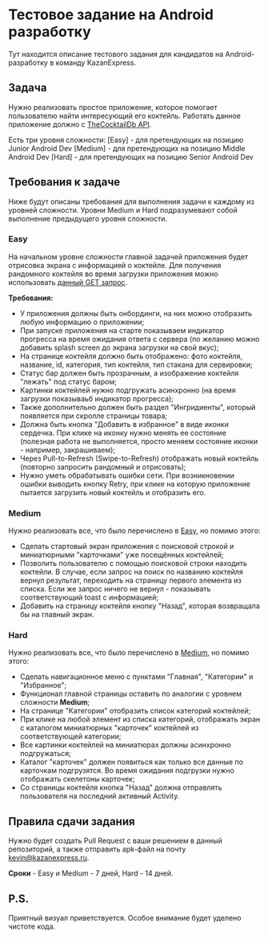 # Тестовое задание на Android разработку
Тут находится описание тестового задания для кандидатов на Android-разработку в команду KazanExpress.

## Задача

Нужно реализовать простое приложение, которое помогает пользователю найти интересующий его коктейль. 
Работать данное приложение должно с [TheCocktailDb API](https://www.thecocktaildb.com/api.php). 

Есть три уровня сложности:
[Easy] - для претендующих на позицию Junior Android Dev
[Medium] - для претендующих на позицию Middle Android Dev
[Hard] - для претендующих на позицию Senior Android Dev

## Требования к задаче
Ниже будут описаны требования для выполнения задачи к каждому из уровней сложности. 
Уровни Medium и Hard подразумевают собой выполнение предыдущего уровня сложности. 

### Easy
На начальном уровне сложности главной задачей приложения будет отрисовка экрана с информацией о коктейле.
Для получения рандомного коктейля во время загрузки приложения можно использовать [данный GET запрос](https://www.thecocktaildb.com/api/json/v1/1/random.php).

**Требования:**
* У приложения должны быть онбординги, на них можно отобразить любую информацию о приложении;
* При запуске приложения на старте показываем индикатор прогресса на время ожидания ответа с сервера (по желанию можно добавить splash screen до экрана загрузки на свой вкус);
* На странице коктейля должно быть отображено: фото коктейля, название, id, категория, тип коктейля, тип стакана для сервировки;
* Статус бар должен быть прозрачным, а изображение коктейля "лежать" под статус баром;
* Картинки коктейлей нужно подгружать асинхронно (на время загрузки показываьб индикатор прогресса);
* Также дополнительно должен быть раздел "Ингридиенты", который появляется при скролле страницы товара;
* Должна быть кнопка "Добавить в избранное" в виде иконки сердечка. При клике на иконку нужно менять ее состояние (полезная работа не выполняется, просто меняем состояние иконки - например, закрашиваем);
* Через Pull-to-Refresh (Swipe-to-Refresh) отображать новый коктейль (повторно запросить рандомный и отрисовать);
* Нужно уметь обрабатывать ошибки сети. При возникновении ошибки выводить кнопку Retry, при клике на которую приложение пытается загрузить новый коктейль и отобразить его.

### Medium
Нужно реализовать все, что было перечислено в [Easy](https://github.com/KazanExpress/android-test-task/blob/master/README.md#easy), но помимо этого:
* Сделать стартовый экран приложения с поисковой строкой и миниатюрными "карточками" уже посещённых коктейлей;
* Позволить пользователю с помощью поисковой строки находить коктейли. В случае, если запрос на поиск по названию коктейля вернул результат, переходить на страницу первого элемента из списка. Если же запрос ничего не вернул - показывать соответствующий toast с информацией;
* Добавить на страницу коктейля кнопку "Назад", которая возвращала бы на главный экран.

### Hard
Нужно реализовать все, что было перечислено в [Medium](https://github.com/KazanExpress/android-test-task/blob/master/README.md#medium), но помимо этого:
* Сделать навигационное меню с пунктами "Главная", "Категории" и "Избранное";
* Функционал главной страницы оставить по аналогии с уровнем сложности **Medium**;
* На странице "Категории" отобразить список категорий коктейлей;
* При клике на любой элемент из списка категорий, отображать экран с каталогом миниатюрных "карточек" коктейлей из соответствующей категории;
* Все картинки коктейлей на миниатюрах должны асинхронно подгружаться;
* Каталог "карточек" должен появиться как только все данные по карточкам подгрузятся. Во время ожидания подгрузки нужно отображать скелетоны карточек;
* Со страницы коктейля кнопка "Назад" должна отправлять пользователя на последний активный Activity. 

## Правила сдачи задания
Нужно будет создать Pull Request с ваши решением в данный репозиторий, а также отправить apk-файл на почту kevin@kazanexpress.ru.

**Сроки** - Easy и Medium - 7 дней, Hard - 14 дней. 

## P.S.
Приятный визуал приветствуется. Особое внимание будет уделено чистоте кода. 
